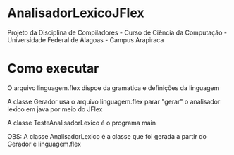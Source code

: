 # AnalisadorLexicoJFlex

Projeto da Disciplina de Compiladores - Curso de Ciência da Computação - Universidade Federal de Alagoas - Campus Arapiraca

# Como executar

O arquivo linguagem.flex dispoe da gramatica e definições da linguagem

A classe Gerador usa o arquivo linguagem.flex parar "gerar" o analisador lexico em java por meio do JFlex

A classe TesteAnalisadorLexico é o programa main


OBS: A classe AnalisadorLexico é a classe que foi gerada a partir do Gerador e linguagem.flex
